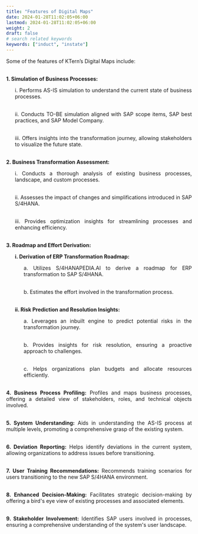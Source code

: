 ```yaml
---
title: "Features of Digital Maps"
date: 2024-01-28T11:02:05+06:00
lastmod: 2024-01-28T11:02:05+06:00
weight: 2
draft: false
# search related keywords
keywords: ["induct", "instate"]
---
```

<div style='text-align: justify;'>

Some of the features of KTern’s Digital Maps include:

</br>**1. Simulation of Business Processes:**
<ul>
i. Performs AS-IS simulation to understand the current state of business processes.

</br>ii. Conducts TO-BE simulation aligned with SAP scope items, SAP best practices, and SAP Model Company.

</br>iii. Offers insights into the transformation journey, allowing stakeholders to visualize the future state.
</ul>

</br>**2. Business Transformation Assessment:**
<ul>
i. Conducts a thorough analysis of existing business processes, landscape, and custom processes.

</br>ii. Assesses the impact of changes and simplifications introduced in SAP S/4HANA.

</br>iii. Provides optimization insights for streamlining processes and enhancing efficiency.
</ul>

</br>**3. Roadmap and Effort Derivation:**
<ul>

**i. Derivation of ERP Transformation Roadmap:**
<ul>
a. Utilizes S/4HANAPEDIA.AI to derive a roadmap for ERP transformation to SAP S/4HANA.

</br>b. Estimates the effort involved in the transformation process.
</ul>

</br>**ii. Risk Prediction and Resolution Insights:**

<ul>
a. Leverages an inbuilt engine to predict potential risks in the transformation journey.

</br>b. Provides insights for risk resolution, ensuring a proactive approach to challenges.

</br>c. Helps organizations plan budgets and allocate resources efficiently.
</ul>
</ul>

</br>**4. Business Process Profiling:** Profiles and maps business processes, offering a detailed view of stakeholders, roles, and technical objects involved.

</br>**5. System Understanding:** Aids in understanding the AS-IS process at multiple levels, promoting a comprehensive grasp of the existing system.

</br>**6. Deviation Reporting:** Helps identify deviations in the current system, allowing organizations to address issues before transitioning.

</br>**7. User Training Recommendations:** Recommends training scenarios for users transitioning to the new SAP S/4HANA environment.

</br>**8. Enhanced Decision-Making:** Facilitates strategic decision-making by offering a bird's eye view of existing processes and associated elements.

</br>**9. Stakeholder Involvement:** Identifies SAP users involved in processes, ensuring a comprehensive understanding of the system's user landscape.

</div>